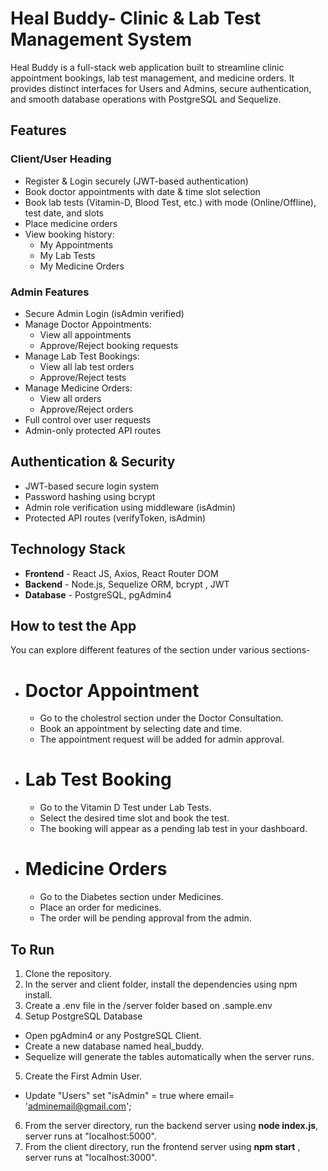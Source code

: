 # Heal Buddy- Clinic & Lab Test Management System
Heal Buddy is a full-stack web application built to streamline clinic appointment bookings, lab test management, and medicine orders.
It provides distinct interfaces for Users and Admins, secure authentication, and smooth database operations with PostgreSQL and Sequelize.

## Features
### Client/User Heading
* Register & Login securely (JWT-based authentication)
* Book doctor appointments with date & time slot selection
* Book lab tests (Vitamin-D, Blood Test, etc.) with mode (Online/Offline), test date, and slots
* Place medicine orders
* View booking history:
  - My Appointments
  - My Lab Tests
  - My Medicine Orders

### Admin Features
- Secure Admin Login (isAdmin verified)
- Manage Doctor Appointments:
  - View all appointments
  - Approve/Reject booking requests
- Manage Lab Test Bookings:
  - View all lab test orders
  - Approve/Reject tests
- Manage Medicine Orders:
  - View all orders
  - Approve/Reject orders
- Full control over user requests
- Admin-only protected API routes

## Authentication & Security
- JWT-based secure login system
- Password hashing using bcrypt
- Admin role verification using middleware (isAdmin)
- Protected API routes (verifyToken, isAdmin)

## Technology Stack
- **Frontend** - React JS, Axios, React Router DOM
- **Backend** - Node.js, Sequelize ORM, bcrypt , JWT
- **Database** - PostgreSQL, pgAdmin4

## How to test the App
You can explore different features of the section under various sections-

- # Doctor Appointment
  - Go to the cholestrol section under the Doctor Consultation.
  - Book an appointment by selecting date and time.
  - The appointment request will be added for admin approval.
 
- # Lab Test Booking
  - Go to the Vitamin D Test under Lab Tests.
  - Select the desired time slot and book the test.
  - The booking will appear as a pending lab test in your dashboard.
 
- # Medicine Orders
  - Go to the Diabetes section under Medicines.
  - Place an order for medicines.
  - The order will be pending approval from the admin.


## To Run

1. Clone the repository.
2. In the server and client folder, install the dependencies using npm install.
3. Create a .env file in the /server folder based on .sample.env
4. Setup PostgreSQL Database
  - Open pgAdmin4 or any PostgreSQL Client.
  - Create a new database named heal_buddy.
  - Sequelize will generate the tables automatically when the server runs.
5. Create the First Admin User.
  - Update "Users" set "isAdmin" = true where email= 'adminemail@gmail.com';
6. From the server directory, run the backend server using **node index.js**, server runs at "localhost:5000".
7. From the client directory, run the frontend server using **npm start** , server runs at "localhost:3000".
